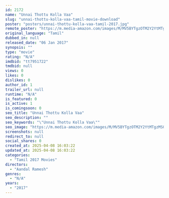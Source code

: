 ```yaml
---
id: 2172
name: "Unnai Thottu Kolla Vaa"
slug: "unnai-thottu-kolla-vaa-tamil-movie-download"
poster: "posters/unnai-thottu-kolla-vaa-tamil-2017.jpg"
remote_poster: "https://m.media-amazon.com/images/M/MV5BYTgzOTM2Y2YtMTgzMS00ZTdiLWJmYjktZWM0YjA0NDU5YThjXkEyXkFqcGdeQXVyMTEzNzg0Mjkx._V1_SX300.jpg"
original_language: "Tamil"
dubbed_in: null
released_date: "06 Jan 2017"
synopsis: ""
type: "movie"
rating: "N/A"
imdbid: "tt7951722"
tmdbid: null
views: 0
likes: 0
dislikes: 0
author_id: 1
trailer_url: null
runtime: "N/A"
is_featured: 0
is_active: 1
is_comingsoon: 0
seo_title: "Unnai Thottu Kolla Vaa"
seo_description: ""
seo_keywords: "\"Unnai Thottu Kolla Vaa\""
seo_image: "https://m.media-amazon.com/images/M/MV5BYTgzOTM2Y2YtMTgzMS00ZTdiLWJmYjktZWM0YjA0NDU5YThjXkEyXkFqcGdeQXVyMTEzNzg0Mjkx._V1_SX300.jpg"
screenshots: null
redirect_to: null
social_shares: 0
created_at: 2025-04-08 16:03:22
updated_at: 2025-04-08 16:03:22
categories:
  - "Tamil 2017 Movies"
directors:
  - "Aandal Ramesh"
genres:
  - "N/A"
years:
  - "2017"
---
```

